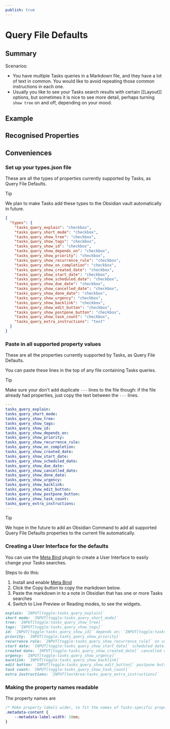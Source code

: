 ```yaml
---
publish: true
---
```


# Query File Defaults

## Summary

Scenarios:

- You have multiple Tasks queries in a Markdown file, and they have a lot of
  text in common. You would like to avoid repeating those common instructions in
  each one.
- Usually you like to see your Tasks search results with certain [[Layout]]
  options, but sometimes it is nice to see more detail, perhaps turning
  `show tree` on and off, depending on your mood.

## Example

## Recognised Properties

## Conveniences

### Set up your types.json file

These are all the types of properties currently supported by Tasks, as Query
File Defaults.

> [!tip]
> We plan to make Tasks add these types to the Obsidian vault automatically in
> future.

```json
{
  "types": {
    "tasks_query_explain": "checkbox",
    "tasks_query_short_mode": "checkbox",
    "tasks_query_show_tree": "checkbox",
    "tasks_query_show_tags": "checkbox",
    "tasks_query_show_id": "checkbox",
    "tasks_query_show_depends_on": "checkbox",
    "tasks_query_show_priority": "checkbox",
    "tasks_query_show_recurrence_rule": "checkbox",
    "tasks_query_show_on_completion": "checkbox",
    "tasks_query_show_created_date": "checkbox",
    "tasks_query_show_start_date": "checkbox",
    "tasks_query_show_scheduled_date": "checkbox",
    "tasks_query_show_due_date": "checkbox",
    "tasks_query_show_cancelled_date": "checkbox",
    "tasks_query_show_done_date": "checkbox",
    "tasks_query_show_urgency": "checkbox",
    "tasks_query_show_backlink": "checkbox",
    "tasks_query_show_edit_button": "checkbox",
    "tasks_query_show_postpone_button": "checkbox",
    "tasks_query_show_task_count": "checkbox",
    "tasks_query_extra_instructions": "text"
  }
}
```

### Paste in all supported property values

These are all the properties currently supported by Tasks, as Query File
Defaults.

You can paste these lines in the top of any file containing Tasks queries.

> [!tip]
> Make sure your don't add duplicate `---` lines to the file though: if the file
> already had properties, just copy the text between the `---` lines.

<!-- snippet: DocsSamplesForDefaults.test.DocsSamplesForDefaults_supported-properties-empty.approved.yaml -->
```yaml
---
tasks_query_explain:
tasks_query_short_mode:
tasks_query_show_tree:
tasks_query_show_tags:
tasks_query_show_id:
tasks_query_show_depends_on:
tasks_query_show_priority:
tasks_query_show_recurrence_rule:
tasks_query_show_on_completion:
tasks_query_show_created_date:
tasks_query_show_start_date:
tasks_query_show_scheduled_date:
tasks_query_show_due_date:
tasks_query_show_cancelled_date:
tasks_query_show_done_date:
tasks_query_show_urgency:
tasks_query_show_backlink:
tasks_query_show_edit_button:
tasks_query_show_postpone_button:
tasks_query_show_task_count:
tasks_query_extra_instructions:
---
```
<!-- endSnippet -->

> [!tip]
> We hope in the future to add an Obsidian Command to add all supported Query
> File Defaults properties to the current file automatically.

### Creating a User Interface for the defaults

You can use the [Meta Bind](https://obsidian.md/plugins?search=Meta%20Bind) plugin to create a User Interface to easily change your Tasks searches.

Steps to do this:

1. Install and enable [Meta Bind](https://obsidian.md/plugins?search=Meta%20Bind)
2. Click the Copy button to copy the markdown below.
3. Paste the markdown in to a note in Obsidian that has one or more Tasks searches
4. Switch to Live Preview or Reading modes, to see the widgets.

<!-- snippet: DocsSamplesForDefaults.test.DocsSamplesForDefaults_meta-bind-widgets-snippet.approved.md -->
```md
explain: `INPUT[toggle:tasks_query_explain]`
short mode: `INPUT[toggle:tasks_query_short_mode]`
tree: `INPUT[toggle:tasks_query_show_tree]`
tags: `INPUT[toggle:tasks_query_show_tags]`
id: `INPUT[toggle:tasks_query_show_id]` depends on: `INPUT[toggle:tasks_query_show_depends_on]`
priority: `INPUT[toggle:tasks_query_show_priority]`
recurrence rule: `INPUT[toggle:tasks_query_show_recurrence_rule]` on completion: `INPUT[toggle:tasks_query_show_on_completion]`
start date: `INPUT[toggle:tasks_query_show_start_date]` scheduled date: `INPUT[toggle:tasks_query_show_scheduled_date]` due date: `INPUT[toggle:tasks_query_show_due_date]`
created date: `INPUT[toggle:tasks_query_show_created_date]` cancelled date: `INPUT[toggle:tasks_query_show_cancelled_date]` done date: `INPUT[toggle:tasks_query_show_done_date]`
urgency: `INPUT[toggle:tasks_query_show_urgency]`
backlink: `INPUT[toggle:tasks_query_show_backlink]`
edit button: `INPUT[toggle:tasks_query_show_edit_button]` postpone button: `INPUT[toggle:tasks_query_show_postpone_button]`
task count: `INPUT[toggle:tasks_query_show_task_count]`
extra instructions: `INPUT[textArea:tasks_query_extra_instructions]`
```
<!-- endSnippet -->

### Making the property names readable

The property names are

<!-- snippet: resources/sample_vaults/Tasks-Demo/.obsidian/snippets/widen-property-labels.css -->
```css
/* Make property labels wider, to fit the names of Tasks-specific properties */
.metadata-content {
    --metadata-label-width: 18em;
}
```
<!-- endSnippet -->
